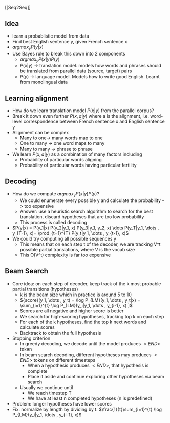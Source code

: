 [[Seq2Seq]]
## Idea
- learn a probablistic model from data
- Find best English sentence y, given French sentence x 
- $argmax_yP(y|x)$
- Use Bayes rule to break this down into 2 components
	-  $argmax_yP(x|y)P(y)$
	-  $P(x|y)$ -> translation model. models how words and phrases should be translated from parallel data (source, target) pairs
	- $P(y)$ -> language model. Models how to write good English. Learnt from monolingual data
## Learning alignment
- How do we learn translation model $P(x|y)$ from the parallel corpus?
- Break it down even further  $P(x, a|y)$ where a is the alignment, i.e. word-level correspondence between French sentence x and English sentence y 
- Alignment can be complex
	- Many to one-> many words map to one
	- One to many -> one word maps to many 
	- Many to many -> phrase to phrase
- We learn $P(x, a|y)$ as a combination of many factors including
	- Probability of particular words aligning
	- Probability of particular words having particular fertility
## Decoding
- How do we compute $argmax_yP(x|y)P(y)$?
	- We could enumerate every possible y and calculate the probability -> too expensive
	- Answer: use a heuristic search algorithm to search for the best translation, discard hypotheses that are too low probability
	- This process is called decoding 
- $P(y|x) = P(y_1|x) P(y_2|y_1, x) P(y_3|y_1, y_2, x) \dots P(y_T|y_1, \dots , y_{T-1}, x)= \prod_{t=1}^{T} P(y_t|y_1, \dots , y_{t-1}, x)$
- We could try computing all possible sequences y
	- This means that on each step t of the decoder, we are tracking V^t possible partial translations, where V is the vocab size
	- This O(V^t) complexity is far too expensive
## Beam Search
- Core idea: on each step of decoder, keep track of the k most probable partial transitions (hypotheses)
	- k is the beam size which in practice is around 5 to 10
	- ${score}(y_1, \dots , y_t) = \log P_{LM}(y_1, \dots , y_t|x) = \sum_{i=1}^{t} \log P_{LM}(y_i|y_1, \dots , y_{i-1}, x) ]$
	- Scores are all negative and higher score is better
	- We search for high-scoring hypotheses, tracking top k on each step
	- For each of the k hypotheses, find the top k next words and calculate scores
	- Backtrack to obtain the full hypothesis
- Stopping criterion
	- In greedy decoding, we decode until the model produces $<END>$ token
	- In beam search decoding, different hypotheses may produces $<END>$ tokens on different timesteps 
		- When a hypothesis produces $<END>$, that hypothesis is complete
		- Place it aside and continue exploring other hypotheses via beam search
	- Usually we continue until
		- We reach timestep T
		- We have at least n completed hypotheses (n is predefined)
- Problem: longer hypotheses have lower scores
- Fix: normalize by length by dividing by t. $\frac{1}{t}\sum_{i=1}^{t} \log P_{LM}(y_i|y_1, \dots , y_{i-1}, x)$ 

